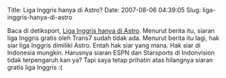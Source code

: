 Title: Liga Inggris hanya di Astro?
Date: 2007-08-06 04:39:05
Slug: liga-inggris-hanya-di-astro

Baca di detiksport, <a href="http://www.detiksport.com/ligainggris/index.php/home.read/tahun/2007/bulan/08/tgl/06/time/124441/idnews/813717/idkanal/72">Liga Inggris hanya di Astro</a>. Menurut berita itu, siaran liga Inggris gratis oleh Trans7 sudah tidak ada. Menurut berita itu lagi, hak siar liga Inggris dimiliki Astro. Entah hak siar yang mana. Hak siar di Indonesia mungkin. Harusnya siaran ESPN dan Starsports di Indonvision tidak terpengaruh kan ya? Tapi saya tetap prihatin atas hilangnya siaran gratis liga Inggris :(